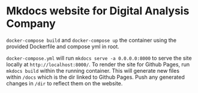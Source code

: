 # Mkdocs website for Digital Analysis Company

`docker-compose build` and `docker-compose up` the container using the provided Dockerfile and compose yml in root.

`docker-compose.yml` will run `mkdocs serve -a 0.0.0.0:8000` to serve the site locally at `http://localhost:8000/`. To render the site for Github Pages, run `mkdocs build` within the running container. This will generate new files within `/docs` which is the dir linked to Github Pages. Push any generated changes in `/dir` to reflect them on the website.